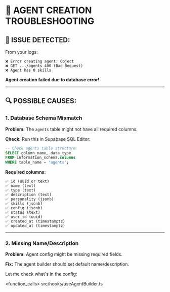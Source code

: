 # 🐛 **AGENT CREATION TROUBLESHOOTING**

## 🚨 **ISSUE DETECTED:**

From your logs:
```
❌ Error creating agent: Object
❌ GET .../agents 400 (Bad Request)
❌ Agent has 0 skills
```

**Agent creation failed due to database error!**

---

## 🔍 **POSSIBLE CAUSES:**

### **1. Database Schema Mismatch**

**Problem:** The `agents` table might not have all required columns.

**Check:** Run this in Supabase SQL Editor:
```sql
-- Check agents table structure
SELECT column_name, data_type 
FROM information_schema.columns 
WHERE table_name = 'agents';
```

**Required columns:**
```
✅ id (uuid or text)
✅ name (text)
✅ type (text)
✅ description (text)
✅ personality (jsonb)
✅ skills (jsonb)
✅ config (jsonb)
✅ status (text)
✅ user_id (uuid)
✅ created_at (timestamptz)
✅ updated_at (timestamptz)
```

---

### **2. Missing Name/Description**

**Problem:** Agent config might be missing required fields.

**Fix:** The agent builder should set default name/description.

Let me check what's in the config:

<function_calls>
<invoke name="search_replace">
<parameter name="file_path">src/hooks/useAgentBuilder.ts
